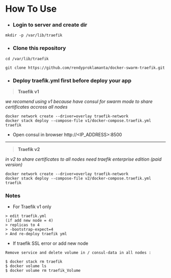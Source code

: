 # How To Use

- ### Login to server and create dir
```
mkdir -p /var/lib/traefik
```

- ### Clone this repository

```
cd /var/lib/traefik
```
```
git clone https://github.com/rendyproklamanta/docker-swarm-traefik.git
```

- ### Deploy traefik.yml first before deploy your app

> **Traefik v1**

_we recomend using v1 because have consul for swarm mode to share certificates accross all nodes_

```
docker network create --driver=overlay traefik-network
docker stack deploy --compose-file v1/docker-compose.traefik.yml traefik
```
- Open consul in browser http://<IP_ADDRESS>:8500

<hr>

> **Traefik v2**

 _in v2 to share certificates to all nodes need traefik enterprise edition (paid version)_

```
docker network create --driver=overlay traefik-network
docker stack deploy --compose-file v2/docker-compose.traefik.yml traefik
```

### Notes

-  For Traefik v1 only
```
> edit traefik.yml
(if add new node = 4)
> replicas to 4
> -bootstrap-expect=4
> And re-deploy traefik yml
```

- If traefik SSL error or add new node<br>

```
Remove service and delete volume in / consul-data in all nodes :

$ docker stack rm traefik
$ docker volume ls
$ docker volume rm traefik_Volume
```
